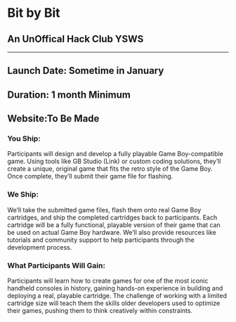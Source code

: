 # Bit by Bit
## An UnOffical Hack Club YSWS 

---

## Launch Date: Sometime in January 

## Duration: 1 month Minimum

## Website:To Be Made

### You Ship:
Participants will design and develop a fully playable Game Boy-compatible game. Using tools like GB Studio (Link) or custom coding solutions, they’ll create a unique, original game that fits the retro style of the Game Boy. Once complete, they’ll submit their game file for flashing.

### We Ship:
We’ll take the submitted game files, flash them onto real Game Boy cartridges, and ship the completed cartridges back to participants. Each cartridge will be a fully functional, playable version of their game that can be used on actual Game Boy hardware. We’ll also provide resources like tutorials and community support to help participants through the development process.

### What Participants Will Gain: 
Participants will learn how to create games for one of the most iconic handheld consoles in history, gaining hands-on experience in building and deploying a real, playable cartridge. The challenge of working with a limited cartridge size will teach them the skills older developers used to optimize their games, pushing them to think creatively within constraints.